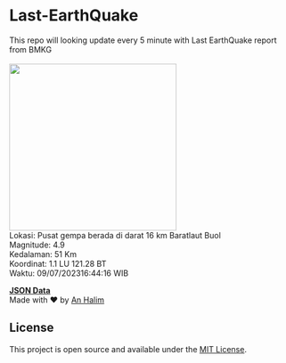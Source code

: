 # Last-EarthQuake
This repo will looking update every 5 minute with Last EarthQuake report from BMKG
<br>
<br>
<img src="https://static.bmkg.go.id/20230709164416.mmi.jpg" width="300"/>
<br>
Lokasi: Pusat gempa berada di darat 16 km Baratlaut Buol <br>
Magnitude: 4.9 <br>
Kedalaman: 51 Km <br>
Koordinat: 1.1 LU 121.28 BT <br>
Waktu: 09/07/202316:44:16 WIB <br>

<a href="./data/data.json">**JSON Data**</a>
<br>
Made with ❤️ by <a href="https://github.com/an-halim">An Halim</a>
## License

This project is open source and available under the [MIT License](LICENSE).
